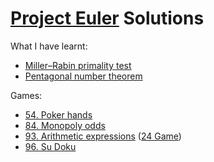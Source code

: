# [Project Euler](https://projecteuler.net/about) Solutions

What I have learnt:

- [Miller–Rabin primality test](/58.%20Miller–Rabin%20primality%20test.md)
- [Pentagonal number theorem](/78.%20Pentagonal%20number%20theorem.md)


Games:
- [54. Poker hands](./54.%20Poker%20hands.md)
- [84. Monopoly odds](./84.%20Monopoly%20odds.md)
- [93. Arithmetic expressions](./93.%20Arithmetic%20expressions.md) ([24 Game](https://en.wikipedia.org/wiki/24_Game#24®_Game))
- [96. Su Doku](./96.%20Su%20Doku.md)
